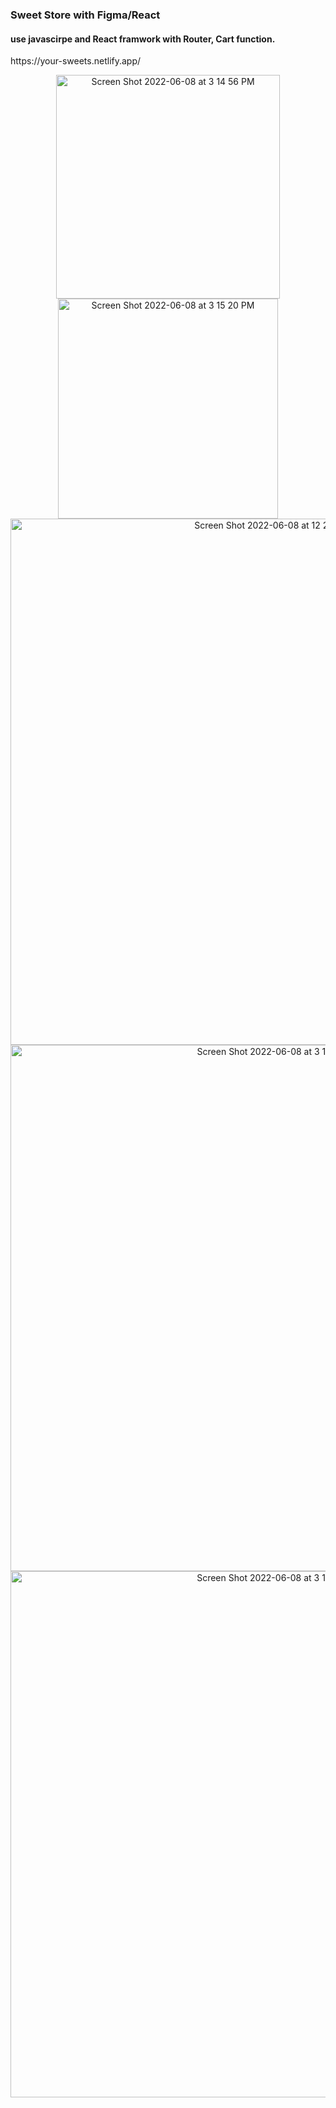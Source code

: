 <h3>Sweet Store with Figma/React </h3>
<!-- 2022 -->

<h4> use javascirpe and React framwork with Router, Cart function. </h4>
https://your-sweets.netlify.app/

<br> 


<p align="center"> 
<img width="358" alt="Screen Shot 2022-06-08 at 3 14 56 PM" src="https://user-images.githubusercontent.com/71366662/172726929-bf4f3455-e12d-4d7c-bee5-7f630f17593d.png"><img width="352" alt="Screen Shot 2022-06-08 at 3 15 20 PM" src="https://user-images.githubusercontent.com/71366662/172728227-182fa01d-ccc5-4c86-a38f-c888dc5e8aa0.png">

<img width="842" alt="Screen Shot 2022-06-08 at 12 29 33 PM" src="https://user-images.githubusercontent.com/71366662/172726187-cef32c4e-d89c-4d5d-9e8d-1dba4814f613.png">



<img width="842" alt="Screen Shot 2022-06-08 at 3 12 23 PM" src="https://user-images.githubusercontent.com/71366662/172726460-459b1eec-1891-4a23-b253-b850f0b84246.png">




<img width="842" alt="Screen Shot 2022-06-08 at 3 10 00 PM" src="https://user-images.githubusercontent.com/71366662/172726217-9587261d-65ed-4f92-af60-3ef70d0d73f1.png">

</p>

